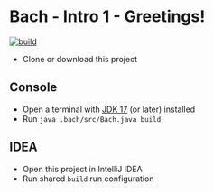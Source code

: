 # Bach - Intro 1 - Greetings!

[![build](https://github.com/sormuras/bach-intro-1-greetings/workflows/build/badge.svg)](https://github.com/sormuras/bach-intro-1-greetings/actions)

- Clone or download this project

## Console

- Open a terminal with [JDK 17](https://jdk.java.net) (or later) installed
- Run `java .bach/src/Bach.java build`

## IDEA

- Open this project in IntelliJ IDEA
- Run shared `build` run configuration
